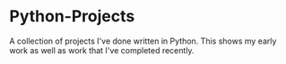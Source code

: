 # Python-Projects
A collection of projects I've done written in Python. This shows my early work as well as work that I've completed recently.
